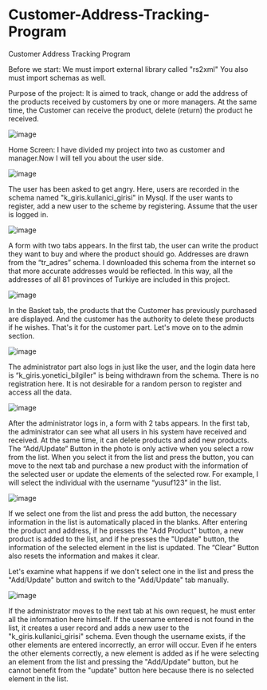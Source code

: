 # Customer-Address-Tracking-Program
Customer Address Tracking Program

Before we start:
We must import external library called "rs2xml"
You also must import schemas as well.


Purpose of the project: It is aimed to track, change or add the address of the products received by customers by one or more managers. At the same time, the Customer can receive the product, delete (return) the product he received.

![image](https://github.com/muhammetaliseker/Customer-Address-Tracking-Program/assets/67159734/f9e8eb49-031b-4627-a0be-c57175a1b74e)

Home Screen:
I have divided my project into two as customer and manager.Now I will tell you about the user side.

![image](https://github.com/muhammetaliseker/Customer-Address-Tracking-Program/assets/67159734/48b32ab2-bd82-44cc-8bcf-2a64e5ff0d80)

The user has been asked to get angry. Here, users are recorded in the schema named "k_giris.kullanici_girisi" in Mysql. If the user wants to register, add a new user to the scheme by registering. Assume that the user is logged in.

![image](https://github.com/muhammetaliseker/Customer-Address-Tracking-Program/assets/67159734/8d15f4e6-bd02-46fa-9085-cee44ad38449)

A form with two tabs appears. In the first tab, the user can write the product they want to buy and where the product should go. Addresses are drawn from the “tr_adres” schema. I downloaded this schema from the internet so that more accurate addresses would be reflected. In this way, all the addresses of all 81 provinces of Turkiye are included in this project.

![image](https://github.com/muhammetaliseker/Customer-Address-Tracking-Program/assets/67159734/0b6dd661-f7fa-4579-b99a-c0953fe971db)

In the Basket tab, the products that the Customer has previously purchased are displayed. And the customer has the authority to delete these products if he wishes.
That's it for the customer part. Let's move on to the admin section.

![image](https://github.com/muhammetaliseker/Customer-Address-Tracking-Program/assets/67159734/9c726217-9f13-42c8-be84-5c2319332cc3)

The administrator part also logs in just like the user, and the login data here is “k_giris.yonetici_bilgiler" is being withdrawn from the schema. There is no registration here. It is not desirable for a random person to register and access all the data.

![image](https://github.com/muhammetaliseker/Customer-Address-Tracking-Program/assets/67159734/7c3b4490-4867-496c-8a41-5c0fdd0087c4)

After the administrator logs in, a form with 2 tabs appears. In the first tab, the administrator can see what all users in his system have received and received. At the same time, it can delete products and add new products. The “Add/Update” Button in the photo is only active when you select a row from the list. When you select it from the list and press the button, you can move to the next tab and purchase a new product with the information of the selected user or update the elements of the selected row. For example, I will select the individual with the username “yusuf123” in the list.

![image](https://github.com/muhammetaliseker/Customer-Address-Tracking-Program/assets/67159734/64a66a7f-0402-4818-b5c1-4bca3ac241df)

If we select one from the list and press the add button, the necessary information in the list is automatically placed in the blanks. After entering the product and address, if he presses the "Add Product" button, a new product is added to the list, and if he presses the "Update" button, the information of the selected element in the list is updated. The “Clear” Button also resets the information and makes it clear.

Let's examine what happens if we don't select one in the list and press the "Add/Update" button and switch to the "Add/Update" tab manually.

![image](https://github.com/muhammetaliseker/Customer-Address-Tracking-Program/assets/67159734/d12cc7ed-84a2-419c-bbcc-fee4a7464edf)

If the administrator moves to the next tab at his own request, he must enter all the information here himself. If the username entered is not found in the list, it creates a user record and adds a new user to the "k_giris.kullanici_girisi" schema. Even though the username exists, if the other elements are entered incorrectly, an error will occur. Even if he enters the other elements correctly, a new element is added as if he were selecting an element from the list and pressing the "Add/Update" button, but he cannot benefit from the "update" button here because there is no selected element in the list.







